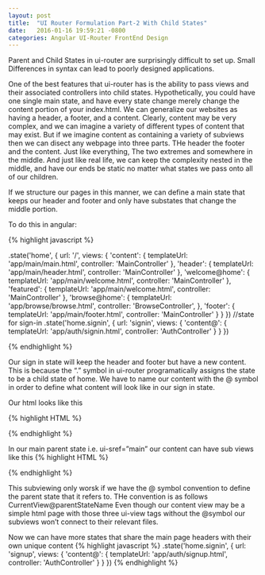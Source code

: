 ```yaml
---
layout: post
title:  "UI Router Formulation Part-2 With Child States"
date:   2016-01-16 19:59:21 -0800
categories: Angular UI-Router FrontEnd Design 
---
```




Parent and Child States in ui-router are surprisingly difficult to set up. Small Differences in syntax can lead to poorly designed applications. 


One of the best features that ui-router has is the ability to pass views and their associated controllers into child states. Hypothetically, you could have one single  main state, and have every state change merely change the content portion of your index.html. We can generalize our websites as having a header, a footer, and a content.
Clearly, content may be very complex, and we can imagine a variety of different types of content that may exist.
But if we imagine content as containing a variety of subviews then we can disect any webpage into three parts. THe header the footer and the content. Just like everything, The two extremes and somewhere in the middle. And just like real life, we can keep the complexity nested in the middle, and have our ends be static no matter what states we pass onto all of our children.

If we structure our pages in this manner, we can define a main state that keeps our header and footer and only have substates that change the middle portion.

To do this in angular:

{% highlight javascript %}

.state('home', {
      url: '/',
      views: {
        'content': {
          templateUrl: 'app/main/main.html',
          controller: 'MainController'
        },
        'header': {
          templateUrl: 'app/main/header.html',
          controller: 'MainController'
        },
         'welcome@home': {
          templateUrl: 'app/main/welcome.html',
          controller: 'MainController'
        },
         'featured': {
          templateUrl: 'app/main/welcome.html',
          controller: 'MainController'
        },
        'browse@home': {
          templateUrl: 'app/browse/browse.html',
          controller: 'BrowseController',
        },
        'footer': {
          templateUrl: 'app/main/footer.html',
          controller: 'MainController'
        }
      }
    })
    //state for sign-in
    .state('home.signin', {
      url: 'signin',
      views: {
        'content@': {
          templateUrl: 'app/auth/signin.html',
          controller: 'AuthController'
        }
      }
    })

{% endhighlight %}


Our sign in state will keep the header and footer but have a new content.
This is because the “.” symbol in ui-router programatically assigns the state to be a child state of home.
We have to name our content with the @ symbol in order to define what content will look like in our sign in state.


Our html looks like this 

{% highlight HTML %}
<div ui-view=”header”></div>
<div ui-view=”content”></div>
<div ui-view=”footer”></div>
{% endhighlight %}


In our main parent state i.e. ui-sref=”main”
our content can have sub views like this
{% highlight HTML %}
<div ui-view=”welcome”></div>
<div ui-view=”browse”></div>
<div ui-view=”header”></div>
{% endhighlight %}

This subviewing only worsk if we have the @ symbol convention to define the parent state that it refers to. THe convention is as follows CurrentView@parentStateName
Even though our content view may be a simple html page with those three ui-view tags without the @symbol our subviews won’t connect to their relevant files.


Now we can have more states that share the main page headers with their own unique content
{% highlight javascript %}
    .state('home.signin', {
      url: 'signup',
      views: {
        'content@': {
          templateUrl: 'app/auth/signup.html',
          controller: 'AuthController'
        }
      }
    })
{% endhighlight %}




